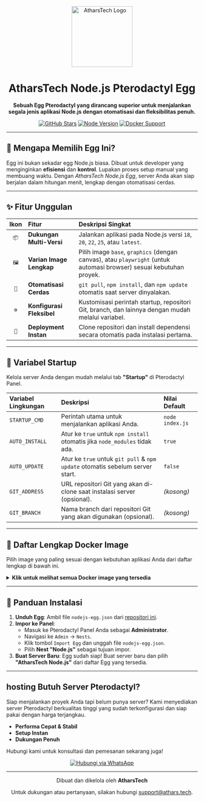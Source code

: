 <div align="center">

<img src="https://raw.githubusercontent.com/Athar5443/pterodactyl-nodejs-egg/main/A.gif" alt="AtharsTech Logo" width="160" />

# **AtharsTech Node.js Pterodactyl Egg**

**Sebuah Egg Pterodactyl yang dirancang superior untuk menjalankan segala jenis aplikasi Node.js dengan otomatisasi dan fleksibilitas penuh.**

</div>

<div align="center">

[![GitHub Stars](https://img.shields.io/github/stars/Athar5443/pterodactyl-nodejs-egg?style=for-the-badge&logo=github&color=FFC107&logoColor=white)](https://github.com/Athar5443/pterodactyl-nodejs-egg/stargazers)
[![Node Version](https://img.shields.io/badge/Node.js-18,_20,_22,_25-339933?style=for-the-badge&logo=nodedotjs)](https://nodejs.org/)
[![Docker Support](https://img.shields.io/badge/Docker-Ready-2496ED?style=for-the-badge&logo=docker)](https://hub.docker.com/r/athars5443/pterodactyl-egg)

</div>

---

## 🤔 **Mengapa Memilih Egg Ini?**

Egg ini bukan sekadar egg Node.js biasa. Dibuat untuk developer yang menginginkan **efisiensi** dan **kontrol**. Lupakan proses setup manual yang membuang waktu. Dengan *AtharsTech Node.js Egg*, server Anda akan siap berjalan dalam hitungan menit, lengkap dengan otomatisasi cerdas.

---

## ✨ **Fitur Unggulan**

| Ikon | Fitur                      | Deskripsi Singkat                                                                                                |
| :--: | :------------------------- | :--------------------------------------------------------------------------------------------------------------- |
| `📦` | **Dukungan Multi-Versi** | Jalankan aplikasi pada Node.js versi `18`, `20`, `22`, `25`, atau `latest`.                                     |
| `🖼️` | **Varian Image Lengkap** | Pilih image `base`, `graphics` (dengan canvas), atau `playwright` (untuk automasi browser) sesuai kebutuhan proyek. |
| `🔄` | **Otomatisasi Cerdas** | `git pull`, `npm install`, dan `npm update` otomatis saat server dinyalakan.                                       |
| `⚙️` | **Konfigurasi Fleksibel** | Kustomisasi perintah startup, repositori Git, branch, dan lainnya dengan mudah melalui variabel.                |
| `🚀` | **Deployment Instan** | Clone repositori dan install dependensi secara otomatis pada instalasi pertama.                                  |

---

## 🔧 **Variabel Startup**

Kelola server Anda dengan mudah melalui tab **"Startup"** di Pterodactyl Panel.

| Variabel Lingkungan | Deskripsi                                                                      | Nilai Default     |
| :------------------ | :----------------------------------------------------------------------------- | :---------------- |
| `STARTUP_CMD`       | Perintah utama untuk menjalankan aplikasi Anda.                                | `node index.js`   |
| `AUTO_INSTALL`      | Atur ke `true` untuk `npm install` otomatis jika `node_modules` tidak ada.     | `true`            |
| `AUTO_UPDATE`       | Atur ke `true` untuk `git pull` & `npm update` otomatis sebelum server start.  | `false`           |
| `GIT_ADDRESS`       | URL repositori Git yang akan di-clone saat instalasi server (opsional).        | *(kosong)* |
| `GIT_BRANCH`        | Nama branch dari repositori Git yang akan digunakan (opsional).                | *(kosong)* |

---

## 🐳 **Daftar Lengkap Docker Image**

Pilih image yang paling sesuai dengan kebutuhan aplikasi Anda dari daftar lengkap di bawah ini.

<details>
  <summary><strong>Klik untuk melihat semua Docker image yang tersedia</strong></summary>

  | Nama Image                                                 |
  | :--------------------------------------------------------- |
  | `athars5443/pterodactyl-egg:node18-base`                     |
  | `athars5443/pterodactyl-egg:node18-graphics`                 |
  | `athars5443/pterodactyl-egg:node18-playwright`               |
  | `athars5443/pterodactyl-egg:node18-playwright-full`          |
  | `athars5443/pterodactyl-egg:node18-full`                     |
  | `athars5443/pterodactyl-egg:node20-base`                     |
  | `athars5443/pterodactyl-egg:node20-graphics`                 |
  | `athars5443/pterodactyl-egg:node20-playwright`               |
  | `athars5443/pterodactyl-egg:node20-playwright-full`          |
  | `athars5443/pterodactyl-egg:node20-full`                     |
  | `athars5443/pterodactyl-egg:node22-base`                     |
  | `athars5443/pterodactyl-egg:node22-graphics`                 |
  | `athars5443/pterodactyl-egg:node22-playwright`               |
  | `athars5443/pterodactyl-egg:node22-playwright-full`          |
  | `athars5443/pterodactyl-egg:node22-full`                     |
  | `athars5443/pterodactyl-egg:node25-base`                     |
  | `athars5443/pterodactyl-egg:node25-graphics`                 |
  | `athars5443/pterodactyl-egg:node25-playwright`               |
  | `athars5443/pterodactyl-egg:node25-playwright-full`          |
  | `athars5443/pterodactyl-egg:node25-full`                     |
  | `athars5443/pterodactyl-egg:nodelatest-base`                 |
  | `athars5443/pterodactyl-egg:nodelatest-graphics`             |
  | `athars5443/pterodactyl-egg:nodelatest-playwright`           |
  | `athars5443/pterodactyl-egg:nodelatest-playwright-full`      |
  | `athars5443/pterodactyl-egg:nodelatest-full`                 |

</details>

---

## 🚀 **Panduan Instalasi**

1.  **Unduh Egg**: Ambil file `nodejs-egg.json` dari [repositori ini](https://github.com/Athar5443/pterodactyl-nodejs-egg/).
2.  **Impor ke Panel**:
    -   Masuk ke Pterodactyl Panel Anda sebagai **Administrator**.
    -   Navigasi ke `Admin` -> `Nests`.
    -   Klik tombol `Import Egg` dan unggah file `nodejs-egg.json`.
    -   Pilih **Nest "Node.js"** sebagai tujuan impor.
3.  **Buat Server Baru**: Egg sudah siap! Buat server baru dan pilih **"AtharsTech Node.js"** dari daftar Egg yang tersedia.

---

##  hosting **Butuh Server Pterodactyl?**

Siap menjalankan proyek Anda tapi belum punya server? Kami menyediakan server Pterodactyl berkualitas tinggi yang sudah terkonfigurasi dan siap pakai dengan harga terjangkau.

-   **Performa Cepat & Stabil**
-   **Setup Instan**
-   **Dukungan Penuh**

Hubungi kami untuk konsultasi dan pemesanan sekarang juga!

<div align="center">
<a href="https://wa.me/6281909789118">
<img src="https://img.shields.io/badge/WhatsApp-Hubungi%20Kami-25D366?style=for-the-badge&logo=whatsapp&logoColor=white" alt="Hubungi via WhatsApp">
</a>
</div>

---

<div align="center">
  <p>Dibuat dan dikelola oleh <b>AtharsTech</b></p>
  <p>Untuk dukungan atau pertanyaan, silakan hubungi <a href="mailto:support@athars.tech">support@athars.tech</a>.</p>
</div>
